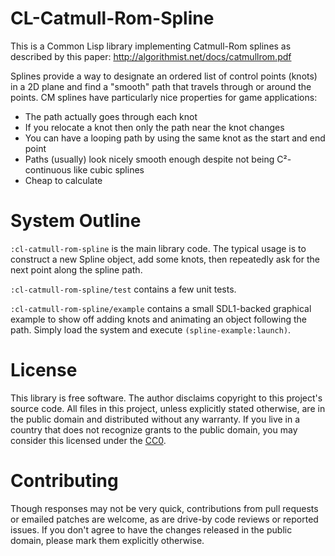 # CL-Catmull-Rom-Spline

This is a Common Lisp library implementing Catmull-Rom splines as described by
this paper: http://algorithmist.net/docs/catmullrom.pdf

Splines provide a way to designate an ordered list of control points (knots) in
a 2D plane and find a "smooth" path that travels through or around the points.
CM splines have particularly nice properties for game applications:

* The path actually goes through each knot
* If you relocate a knot then only the path near the knot changes
* You can have a looping path by using the same knot as the start and end point
* Paths (usually) look nicely smooth enough despite not being C²-continuous like
  cubic splines
* Cheap to calculate

# System Outline

`:cl-catmull-rom-spline` is the main library code. The typical usage is to
construct a new Spline object, add some knots, then repeatedly ask for the next
point along the spline path.

`:cl-catmull-rom-spline/test` contains a few unit tests.

`:cl-catmull-rom-spline/example` contains a small SDL1-backed graphical example
to show off adding knots and animating an object following the path. Simply
load the system and execute `(spline-example:launch)`.

# License

This library is free software. The author disclaims copyright to this project's
source code. All files in this project, unless explicitly stated otherwise, are
in the public domain and distributed without any warranty. If you live in a
country that does not recognize grants to the public domain, you may consider
this licensed under the
[CC0](https://creativecommons.org/share-your-work/public-domain/cc0/).

# Contributing

Though responses may not be very quick, contributions from pull requests or
emailed patches are welcome, as are drive-by code reviews or reported issues.
If you don't agree to have the changes released in the public domain, please
mark them explicitly otherwise.
